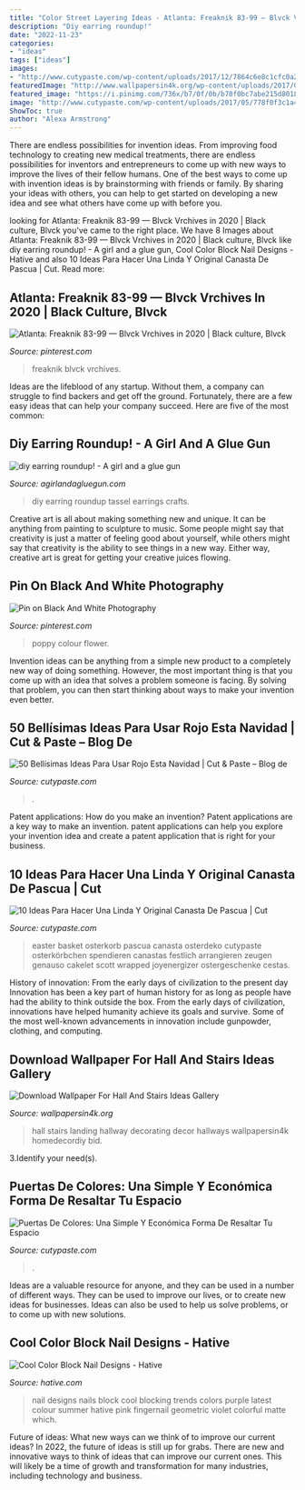 ```yaml
---
title: "Color Street Layering Ideas - Atlanta: Freaknik 83-99 — Blvck Vrchives In 2020"
description: "Diy earring roundup!"
date: "2022-11-23"
categories:
- "ideas"
tags: ["ideas"]
images:
- "http://www.cutypaste.com/wp-content/uploads/2017/12/7864c6e8c1cfc0a2b5cbd09fdac667ec.jpg"
featuredImage: "http://www.wallpapersin4k.org/wp-content/uploads/2017/04/Wallpaper-For-Hall-And-Stairs-Ideas-23.jpg"
featured_image: "https://i.pinimg.com/736x/b7/0f/0b/b70f0bc7abe215d8018873ee7b334810.jpg"
image: "http://www.cutypaste.com/wp-content/uploads/2017/05/778f0f3c1a48c24f817276e943594d07.jpg"
ShowToc: true
author: "Alexa Armstrong"
---
```



There are endless possibilities for invention ideas. From improving food technology to creating new medical treatments, there are endless possibilities for inventors and entrepreneurs to come up with new ways to improve the lives of their fellow humans. One of the best ways to come up with invention ideas is by brainstorming with friends or family. By sharing your ideas with others, you can help to get started on developing a new idea and see what others have come up with before you.

	

		
looking for Atlanta: Freaknik 83-99 — Blvck Vrchives in 2020 | Black culture, Blvck you've came to the right place. We have 8 Images about Atlanta: Freaknik 83-99 — Blvck Vrchives in 2020 | Black culture, Blvck like diy earring roundup! - A girl and a glue gun, Cool Color Block Nail Designs - Hative and also 10 Ideas Para Hacer Una Linda Y Original Canasta De Pascua | Cut. Read more:
		
    
## Atlanta: Freaknik 83-99 — Blvck Vrchives In 2020 | Black Culture, Blvck

<img loading=lazy src="https://i.pinimg.com/736x/b7/0f/0b/b70f0bc7abe215d8018873ee7b334810.jpg" onerror="this.onerror=null;this.src='https://tse3.mm.bing.net/th?id=OIP.gzvW35Wy9iBpVZajkdKzggHaE8&amp;pid=15.1';" alt="Atlanta: Freaknik 83-99 — Blvck Vrchives in 2020 | Black culture, Blvck">

_Source: pinterest.com_

>freaknik blvck vrchives. 

	

Ideas are the lifeblood of any startup. Without them, a company can struggle to find backers and get off the ground. Fortunately, there are a few easy ideas that can help your company succeed. Here are five of the most common: 

    
## Diy Earring Roundup! - A Girl And A Glue Gun

<img loading=lazy src="http://www.agirlandagluegun.com/wp-content/uploads/2017/02/diy-tassel-earrings-1-900x1350.jpg" onerror="this.onerror=null;this.src='https://tse4.mm.bing.net/th?id=OIP.EMbsnkPyvUKXLEYbM_UZfAHaLH&amp;pid=15.1';" alt="diy earring roundup! - A girl and a glue gun">

_Source: agirlandagluegun.com_

>diy earring roundup tassel earrings crafts. 

	

Creative art is all about making something new and unique. It can be anything from painting to sculpture to music. Some people might say that creativity is just a matter of feeling good about yourself, while others might say that creativity is the ability to see things in a new way. Either way, creative art is great for getting your creative juices flowing.

    
## Pin On Black And White Photography

<img loading=lazy src="https://i.pinimg.com/736x/c9/46/4c/c9464c81111f6fb5123a01e48a6e33ea--white-photography-photography-ideas.jpg" onerror="this.onerror=null;this.src='https://tse3.mm.bing.net/th?id=OIP.zbIUBaDwfIGD9c6APxx9tgHaLH&amp;pid=15.1';" alt="Pin on Black And White Photography">

_Source: pinterest.com_

>poppy colour flower. 

	

Invention ideas can be anything from a simple new product to a completely new way of doing something. However, the most important thing is that you come up with an idea that solves a problem someone is facing. By solving that problem, you can then start thinking about ways to make your invention even better.

    
## 50 Bellísimas Ideas Para Usar Rojo Esta Navidad | Cut &amp; Paste – Blog De

<img loading=lazy src="http://www.cutypaste.com/wp-content/uploads/2017/12/7864c6e8c1cfc0a2b5cbd09fdac667ec.jpg" onerror="this.onerror=null;this.src='https://tse4.mm.bing.net/th?id=OIP.F3tapoAVVNY8mUa5FH8DMAHaLH&amp;pid=15.1';" alt="50 Bellísimas Ideas Para Usar Rojo Esta Navidad | Cut &amp; Paste – Blog de">

_Source: cutypaste.com_

>. 

	

Patent applications: How do you make an invention?
Patent applications are a key way to make an invention. patent applications can help you explore your invention idea and create a patent application that is right for your business.

    
## 10 Ideas Para Hacer Una Linda Y Original Canasta De Pascua | Cut

<img loading=lazy src="http://www.cutypaste.com/wp-content/uploads/2017/03/gallery-1457454461-natural-easter-basket-ideas-2.jpg" onerror="this.onerror=null;this.src='https://tse2.mm.bing.net/th?id=OIP.G5UK8eAblC8doS7LTtACyAHaLH&amp;pid=15.1';" alt="10 Ideas Para Hacer Una Linda Y Original Canasta De Pascua | Cut">

_Source: cutypaste.com_

>easter basket osterkorb pascua canasta osterdeko cutypaste osterkörbchen spendieren canastas festlich arrangieren zeugen genauso cakelet scott wrapped joyenergizer ostergeschenke cestas. 

	

History of innovation: From the early days of civilization to the present day
Innovation has been a key part of human history for as long as people have had the ability to think outside the box. From the early days of civilization, innovations have helped humanity achieve its goals and survive. Some of the most well-known advancements in innovation include gunpowder, clothing, and computing.

    
## Download Wallpaper For Hall And Stairs Ideas Gallery

<img loading=lazy src="http://www.wallpapersin4k.org/wp-content/uploads/2017/04/Wallpaper-For-Hall-And-Stairs-Ideas-23.jpg" onerror="this.onerror=null;this.src='https://tse4.mm.bing.net/th?id=OIP.49Gy3pfHP1fAcxoXIfEuDwHaJ4&amp;pid=15.1';" alt="Download Wallpaper For Hall And Stairs Ideas Gallery">

_Source: wallpapersin4k.org_

>hall stairs landing hallway decorating decor hallways wallpapersin4k homedecordiy bid. 

	

3.Identify your need(s).

    
## Puertas De Colores: Una Simple Y Económica Forma De Resaltar Tu Espacio

<img loading=lazy src="http://www.cutypaste.com/wp-content/uploads/2017/05/778f0f3c1a48c24f817276e943594d07.jpg" onerror="this.onerror=null;this.src='https://tse2.mm.bing.net/th?id=OIP.fRQFLuURf4xIc-1FN0l-tgHaKW&amp;pid=15.1';" alt="Puertas De Colores: Una Simple Y Económica Forma De Resaltar Tu Espacio">

_Source: cutypaste.com_

>. 

	

Ideas are a valuable resource for anyone, and they can be used in a number of different ways. They can be used to improve our lives, or to create new ideas for businesses. Ideas can also be used to help us solve problems, or to come up with new solutions.

    
## Cool Color Block Nail Designs - Hative

<img loading=lazy src="https://hative.com/wp-content/uploads/2014/11/color-block-nail-designs/3-color-block-nail-designs.jpg" onerror="this.onerror=null;this.src='https://tse3.mm.bing.net/th?id=OIP.9WvXRizTrQbjrl7ZE15xGwHaHa&amp;pid=15.1';" alt="Cool Color Block Nail Designs - Hative">

_Source: hative.com_

>nail designs nails block cool blocking trends colors purple latest colour summer hative pink fingernail geometric violet colorful matte which. 

	

Future of ideas: What new ways can we think of to improve our current ideas?
In 2022, the future of ideas is still up for grabs. There are new and innovative ways to think of ideas that can improve our current ones. This will likely be a time of growth and transformation for many industries, including technology and business.

